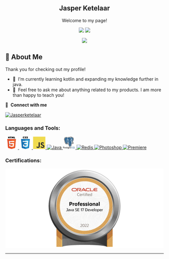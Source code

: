 

<p align="center">
 <h2 align="center">Jasper Ketelaar</h2>
 <p align="center">Welcome to my page!</p>
</p>

<p align="center">
  <tr>
    <td align="center" style="padding=0;width=50%;">
      <img src="https://github-readme-stats.vercel.app/api/?username=jasper-ketelaar&title_color=5ae87c&text_color=9f9f9f&show_icons=true&bg_color=00000000&hide_border=true&icon_color=5ae87c&hide_title=true&count_private=true&include_all_commits=true&enable_animations=true" />
    </td>
      <td align="center" style="padding=0;width=50%;">
      <img src="https://github-readme-stats-one-bice.vercel.app/api/top-langs/?username=jasper-ketelaar&role=OWNER,ORGANIZATION_MEMBER,COLLABORATOR&title_color=5ae87c&text_color=9f9f9f&show_icons=true&bg_color=00000000&hide_border=true&icon_color=5ae87c&hide_title=true&count_private=true&enable_animations=true" />
    </td>
  </tr>
</p>

<p align="center">
  <tr>
    <td align="center" style="padding=0;width=50%;">
      <img src="https://github-readme-streak-stats.herokuapp.com/?user=jasper-ketelaar&theme=tokyonight_duo&hide_border=true&ring=000000&currStreakLabel=5ae87c&sideNums=5ae87c&dates=979797&sideLabels=5ae87c&currStreakNum=5ae87c&border=DD2727&stroke=00000000&background=00000000&fire=FF7600" />
    </td>
  </tr>
</p>

 ## :thought_balloon:	About Me
Thank you for checking out my profile! 

- 🌱 &nbsp;I’m currently learning kotlin and expanding my knowledge further in java.
- 💬 &nbsp;Feel free to ask me about anything related to my products. I am more than happy to teach you! 


🔗 &nbsp;**Connect with me**
<p align="left">
  <a href="https://www.linkedin.com/in/Jasperketelaar" target="blank"><img align="center" src="https://cdn-icons-png.flaticon.com/512/220/220201.png" alt="Jasperketelaar" height="40" width="36" /></a>
 </p>
 
<h3 align="left">Languages and Tools:</h3>
<p align="left">
    <a href="https://www.w3.org/html/" target="_blank"> <img src="https://raw.githubusercontent.com/devicons/devicon/master/icons/html5/html5-original-wordmark.svg" alt="html5" width="40" height="40"/> </a>
    <a href="https://www.w3schools.com/css/" target="_blank"> <img src="https://raw.githubusercontent.com/devicons/devicon/master/icons/css3/css3-original-wordmark.svg" alt="css3" width="40" height="40"/> </a>
    <a href="https://developer.mozilla.org/en-US/docs/Web/JavaScript" target="_blank"> <img src="https://raw.githubusercontent.com/devicons/devicon/master/icons/javascript/javascript-original.svg" alt="javascript" width="40" height="40"/> </a>
     <a href="https://www.java.com/en/" target="_blank"> <img src="https://cdn.worldvectorlogo.com/logos/java.svg" alt="Java" width="40" height="40"/> </a>
    <a href="https://www.postgresql.org" target="_blank"> <img src="https://raw.githubusercontent.com/devicons/devicon/master/icons/postgresql/postgresql-original-wordmark.svg" alt="postgresql" width="40" height="40"/> </a>
     <a href="https://redis.io/" target="_blank"> <img src="https://cdn.worldvectorlogo.com/logos/redis.svg" alt="Redis" width="40" height="40"/> </a>
    <a href="https://www.adobe.com/products/photoshop.html" target="_blank"> <img src="https://cdn.worldvectorlogo.com/logos/adobe-photoshop-2.svg" alt="Photoshop" width="40" height="40"/> </a> 
     <a href="https://www.adobe.com/products/premiere.html" target="_blank"> <img src="https://cdn.worldvectorlogo.com/logos/premiere-cc.svg" alt="Premiere" width="40" height="40"/> </a> 
</p>

<h3 align="left">Certifications:</h3>
<p align="left">
    <a href="https://catalog-education.oracle.com/pls/certview/sharebadge?id=93CBC15CC3990558A0861848D3F8F384E3E171A35484599435F28AE59CD42B65" target="_blank"> <img src="OCPJSE17.jpg" alt="OCP"/> </a>
</p>

---
